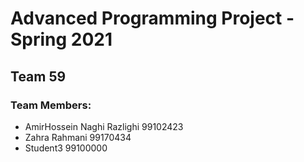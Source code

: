 # Advanced Programming Project - Spring 2021
## Team 59

### Team Members:
- AmirHossein Naghi Razlighi 99102423
- Zahra Rahmani 99170434
- Student3 99100000
